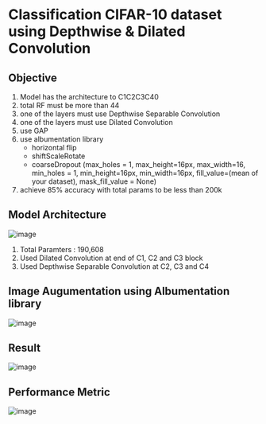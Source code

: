 # Classification CIFAR-10 dataset using Depthwise & Dilated Convolution
## Objective
1. Model has the architecture to C1C2C3C40
2. total RF must be more than 44
3. one of the layers must use Depthwise Separable Convolution
4. one of the layers must use Dilated Convolution
5. use GAP
6. use albumentation library
   * horizontal flip
   * shiftScaleRotate
   * coarseDropout (max_holes = 1, max_height=16px, max_width=16, min_holes = 1, min_height=16px, min_width=16px, fill_value=(mean of your dataset), mask_fill_value = None)
8. achieve 85% accuracy with total params to be less than 200k

## Model Architecture
![image](https://github.com/PRIYE/ERAV2_Session9/assets/7592375/400c4ede-74d6-448f-b5e4-a8004ad1fa40)

1. Total Paramters : 190,608
2. Used Dilated Convolution at end of C1, C2 and C3 block
3. Used Depthwise Separable Convolution at C2, C3 and C4
   
## Image Augumentation using Albumentation library
![image](https://github.com/PRIYE/ERAV2_Session9/assets/7592375/f5ef7248-78a7-4f99-a2d4-3446b4be22f7)


## Result
![image](https://github.com/PRIYE/ERAV2_Session9/assets/7592375/34356cb4-2704-46c0-b78f-e11477ed01c7)

## Performance Metric
![image](https://github.com/PRIYE/ERAV2_Session9/assets/7592375/b4baf515-255a-4fbc-89e9-0865817e3acf)


